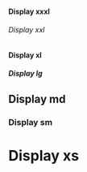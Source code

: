 <div class="au-body">
	<h4 class="au-display-xxxl">Display xxxl</h4>
	<h6 class="au-display-xxl">Display xxl</h6>
	<h4 class="au-display-xl">Display xl</h4>
	<h5 class="au-display-lg">Display lg</h5>
	<h2 class="au-display-md">Display md</h2>
	<h3 class="au-display-sm">Display sm</h3>
	<h1 class="au-display-xs">Display xs</h1>
</div>
